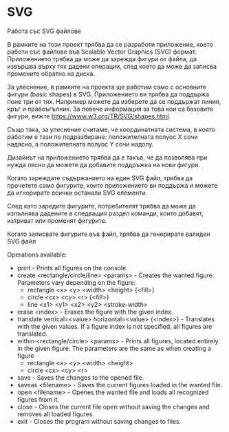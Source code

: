 # SVG
Работа със SVG файлове
 
В рамките на този проект трябва да се разработи приложение, което работи със файлове във Scalable Vector Graphics (SVG) формат. Приложението трябва да може да зарежда фигури от файла, да извършва върху тях дадени операции, след което да може да записва промените обратно на диска.
 
За улеснение, в рамките на проекта ще работим само с основните фигури (basic shapes) в SVG. Приложението ви трябва да поддържа поне три от тях. Например можете да изберете да се поддържат линия, кръг и правоъгълник. За повече информация за това кои са базовите фигури, вижте https://www.w3.org/TR/SVG/shapes.html.
 
Също така, за улеснение считаме, че координатната система, в която работим е тази по подразбиране: положителната полуос X сочи надясно, а положителната полуос Y сочи надолу.
 
Дизайнът на приложението трябва да е такъв, че да позволява при нужда лесно да можете да добавите поддръжка на нови фигури.
 
Когато зареждате съдържанието на един SVG файл, трябва да прочетете само фигурите, които приложението ви поддържа и можете да игнорирате всички останали SVG елементи.
 
След като заредите фигурите, потребителят трябва да може да изпълнява дадените в следващия раздел команди, които добавят, изтриват или променят фигурите.
 
Когато записвате фигурите във файл, трябва да генерирате валиден SVG файл

Operations available:

- print - Prints all figures on the console.
- create \<rectangle/circle/line> \<params> - Creates the wanted figure. Parameters vary depending on the figure:
   - rectangle \<x> \<y> \<width> \<height> {\<fill>}
   - circle \<cx> \<cy> \<r> {\<fill>}
   - line \<x1> \<y1> \<x2> \<y2> \<stroke-width>
- erase \<index> - Erases the figure with the given index.
- translate vertical=\<value> horizontal=\<value> {\<index>} - Translates with the given values. If a figure index is not specified, all figures are translated.
- within \<rectangle/circle> \<params> - Prints all figures, located entirely in the given figure. The parameters are the same as when creating a figure 
   - rectangle \<x> \<y> \<width> \<height> 
   - circle \<cx> \<cy> \<r>
- save - Saves the changes to the opened file.
- saveas \<filename> - Saves the current figures loaded in the wanted file.
- open \<filename> - Openes the wanted file and loads all recognized figures from it.
- close - Closes the current file open without saving the changes and removes all loaded figures.
- exit - Closes the program without saving changes to files.
